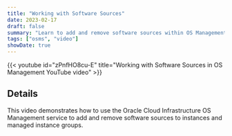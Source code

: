 ```yaml
---
title: "Working with Software Sources"
date: 2023-02-17
draft: false
summary: "Learn to add and remove software sources within OS Management service."
tags: ["osms", "video"]
showDate: true
---
```


{{< youtube id="zPnfHO8cu-E" title="Working with Software Sources in OS Management YouTube video" >}}

## Details

This video demonstrates how to use the Oracle Cloud Infrastructure OS Management service to add and remove software sources to instances and managed instance groups.
